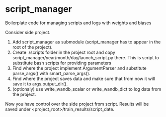 # script_manager
Boilerplate code for managing scripts and logs with weights and biases

Consider side project.
1. Add script_manager as submodule (script_manager has to appear in the root of the project).
2. Create ./scripts folder in the project root and copy script_manager/year/month/day/launch_script.py there. This is script to substitute bash scripts for providing parameters
3. Find where the project implement ArgumentParser and substitute parse_args() with smart_parse_args().
4. Find where the project saves data and make sure that from now it will save it to args.output_dir().
5. (optionaly) use write_wandb_scalar or write_wandb_dict to log data from the project.

Now you have control over the side project from script.
Results will be saved under <project_root>/train_results/script_date.


